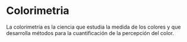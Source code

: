 # Colorimetria
La colorimetría es la ciencia que estudia la medida de los colores y que desarrolla métodos para la cuantificación de la percepción del color.
